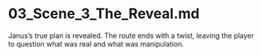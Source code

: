# 03_Scene_3_The_Reveal.md
Janus’s true plan is revealed. The route ends with a twist, leaving the player to question what was real and what was manipulation.
